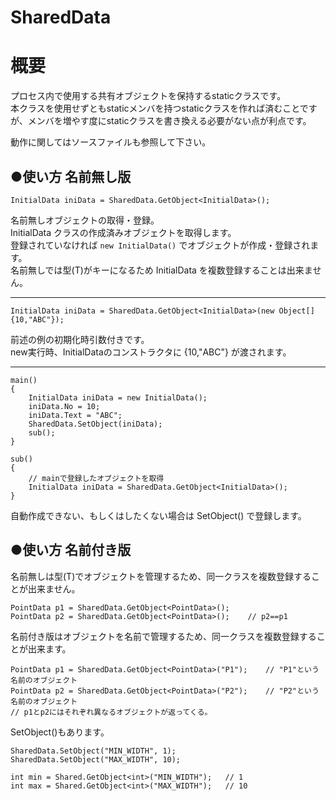 # SharedData
**概要**
==========
プロセス内で使用する共有オブジェクトを保持するstaticクラスです。  
本クラスを使用せずともstaticメンバを持つstaticクラスを作れば済むことですが、メンバを増やす度にstaticクラスを書き換える必要がない点が利点です。  

動作に関してはソースファイルも参照して下さい。

●**使い方 名前無し版**
------
```
InitialData iniData = SharedData.GetObject<InitialData>();
```
名前無しオブジェクトの取得・登録。  
InitialData クラスの作成済みオブジェクトを取得します。  
登録されていなければ `new InitialData()` でオブジェクトが作成・登録されます。  
名前無しでは型(T)がキーになるため InitialData を複数登録することは出来ません。  
*****
```
InitialData iniData = SharedData.GetObject<InitialData>(new Object[]{10,"ABC"});
```
前述の例の初期化時引数付きです。  
new実行時、InitialDataのコンストラクタに {10,"ABC"}  が渡されます。  
*****
```
main()
{
    InitialData iniData = new InitialData();
    iniData.No = 10;
    iniData.Text = "ABC";
    SharedData.SetObject(iniData);
	sub();
}

sub()
{
	// mainで登録したオブジェクトを取得
    InitialData iniData = SharedData.GetObject<InitialData>();
}
```
自動作成できない、もしくはしたくない場合は SetObject() で登録します。  

●**使い方 名前付き版**
------
名前無しは型(T)でオブジェクトを管理するため、同一クラスを複数登録することが出来ません。  
```
PointData p1 = SharedData.GetObject<PointData>();
PointData p2 = SharedData.GetObject<PointData>();    // p2==p1
```
名前付き版はオブジェクトを名前で管理するため、同一クラスを複数登録することが出来ます。  
```
PointData p1 = SharedData.GetObject<PointData>("P1");    // "P1"という名前のオブジェクト
PointData p2 = SharedData.GetObject<PointData>("P2");    // "P2"という名前のオブジェクト
// p1とp2にはそれぞれ異なるオブジェクトが返ってくる。
```

SetObject()もあります。  
```
SharedData.SetObject("MIN_WIDTH", 1);
SharedData.SetObject("MAX_WIDTH", 10);

int min = Shared.GetObject<int>("MIN_WIDTH");	// 1
int max = Shared.GetObject<int>("MAX_WIDTH");	// 10
```
